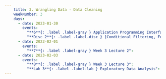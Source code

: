 ```yaml
---
    title: 3. Wrangling Data - Data Cleaning
    weekNumber: 3
    days:
      - date: 2023-01-30
        events:
          "**6**{: .label .label-gray } Application Programming Interface (API)":
          "**Disc 2**{: .label .label-disc } [Conditional Filtering, Functions & APIs](https://docs.google.com/presentation/d/13hwGUMStShL3KDhhx-YDVFWWyesM2OUwWXhNqL5Krzw/edit?usp=sharing) ([demo](https://datahub.berkeley.edu/hub/user-redirect/git-pull?repo=https%3A%2F%2Fgithub.com%2FUCB-Econ-148%2Fsp23-student&branch=main&urlpath=lab%2Ftree%2Fsp23-student%2Fdisc%2Fdisc02%2Fdisc2-demo.ipynb))":
      - date: 2023-02-01
        events:
          "**7**{: .label .label-gray } Week 3 Lecture 2":
      - date: 2023-02-03
        events:
          "**8**{: .label .label-gray } Week 3 Lecture 3":
          "**Lab 3**{: .label .label-lab } Exploratory Data Analysis":         
---
```

